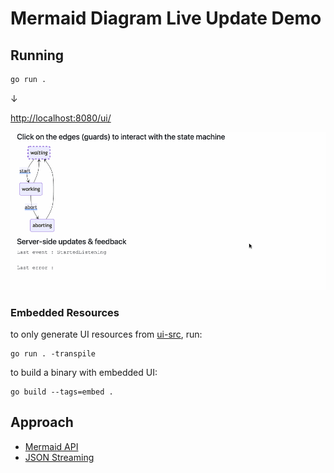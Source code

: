 # Mermaid Diagram Live Update Demo

## Running

```bash
go run .
```

&darr;

[http://localhost:8080/ui/](http://localhost:8080/ui/)

![screencast](./docs/img/live_state.gif)

### Embedded Resources

to only generate UI resources from [ui-src](./ui-src), run:

```shell
go run . -transpile
```

to build a binary with embedded UI:

```shell
go build --tags=embed .
```

## Approach

- [Mermaid API](https://mermaid.js.org/config/setup/modules/mermaidAPI.html)
- [JSON Streaming](https://en.wikipedia.org/wiki/JSON_streaming)
